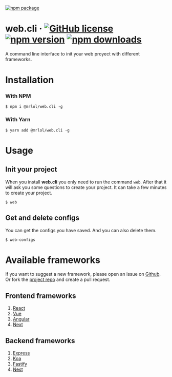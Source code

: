 [![npm package](https://nodei.co/npm/@mrlol/web.cli.png?downloads=true&downloadRank=true&stars=true)](https://nodei.co/npm/@mrlol/web.cli)
# web.cli &middot; [![GitHub license](https://img.shields.io/badge/license-MIT-blue.svg)](https://github.com/MrlolDev/web.cli/blob/main/LICENSE) [![npm version](https://img.shields.io/npm/v/@mrlol/web.cli.svg?style=flat)](https://www.npmjs.com/package/@mrlol/web.cli)  [![npm downloads](https://img.shields.io/npm/dt/@mrlol/web.cli.svg?style=flat)](https://www.npmjs.com/package/@mrlol/web.cli) 
A command line interface to init your web proyect with different frameworks.

# Installation
### With NPM
```
$ npm i @mrlol/web.cli -g
```
### With Yarn
```
$ yarn add @mrlol/web.cli -g
```
# Usage
## Init your project
When you install **web.cli** you only need to run the command `web`. After that it will ask you some questions to create your project. It can take a few minutes to create your project.
```
$ web
```
## Get and delete configs
You can get the configs you have saved. And you can also delete them.
```
$ web-configs
```

# Available frameworks
If you want to suggest a new framework, please open an issue on [Github](https://github.com/MrlolDev/web.cli/issues). Or fork the [project repo](https://github.com/MrlolDev/web.cli) and create a pull request.

## Frontend frameworks
1. [React](https://reactjs.org/)
2. [Vue](https://vuejs.org/)
3. [Angular](https://angular.io/)
5. [Next](https://nextjs.org/)

## Backend frameworks
1. [Express](https://expressjs.com/)
2. [Koa](https://koajs.com/)
3. [Fastify](https://fastify.io/)
4. [Nest](https://nestjs.com/)

